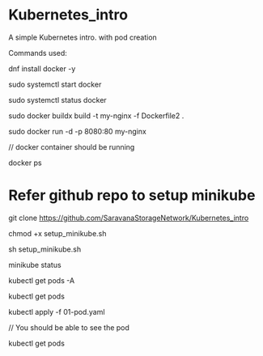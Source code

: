 # Kubernetes_intro
A simple Kubernetes intro. with pod creation 

Commands used:

dnf install docker -y

sudo systemctl  start docker

sudo systemctl  status docker

sudo docker buildx build -t my-nginx -f Dockerfile2 .

sudo docker run -d -p 8080:80 my-nginx 

// docker container should be running 

docker ps 

# Refer github repo to setup minikube

git clone https://github.com/SaravanaStorageNetwork/Kubernetes_intro

chmod +x setup_minikube.sh 

sh setup_minikube.sh 

minikube status

kubectl get pods -A

kubectl  get pods 

kubectl apply -f   01-pod.yaml 

// You should be able to see the pod

kubectl get pods 

